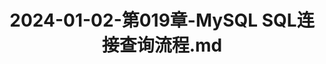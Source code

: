 ---
layout: post
title: 2024-01-02-第019章-MySQL SQL连接查询流程.md
categories: [MySQL]
description: 
keywords: MySQL SQL连接查询流程.md
mermaid: false
sequence: false
flow: false
mathjax: false
mindmap: false
mindmap2: false
---